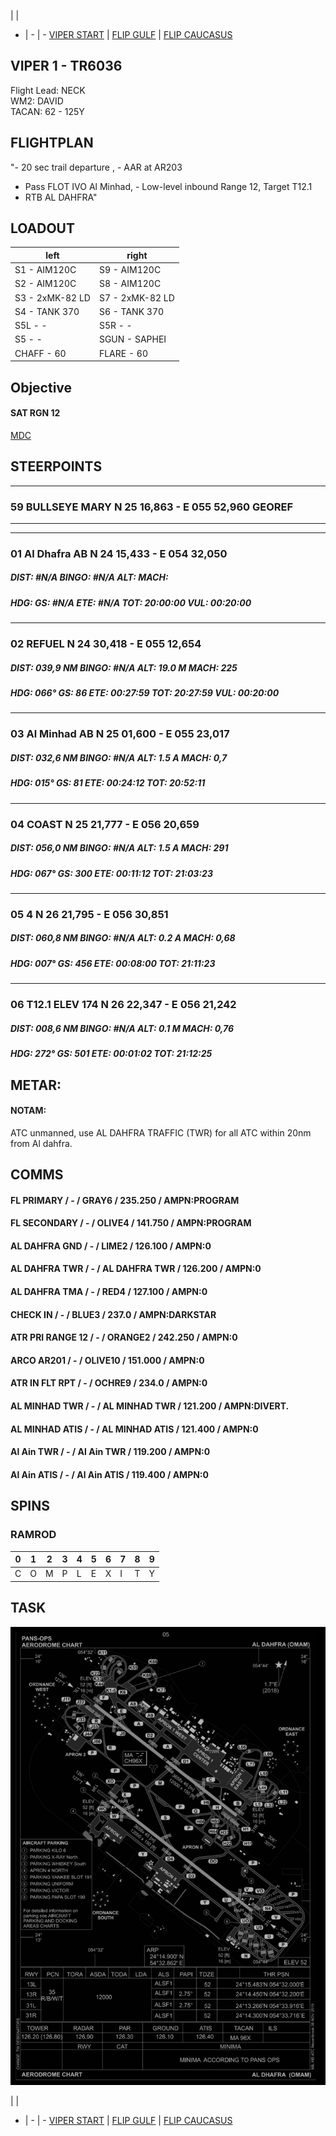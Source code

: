  |  | 
- | - | -
[VIPER START](/F16START.MD) | [FLIP GULF](https://www.dropbox.com/s/sp91zf63rx0esao/FLIP_GULFR2_EC1.pdf?dl=0) | [FLIP CAUCASUS](https://www.dropbox.com/s/ppiqy9ba7i8h8op/FLIP_CAUR_EC1.pdf?dl=0)

## VIPER 1 - TR6036

Flight Lead: NECK  
WM2: DAVID  
TACAN: 62 - 125Y  

## FLIGHTPLAN
"- 20 sec trail departure , - AAR at AR203
- Pass FLOT IVO Al Minhad, - Low-level inbound Range 12, Target T12.1
- RTB AL DAHFRA"

## LOADOUT

left | right
----- | -----
S1 - AIM120C | S9 - AIM120C
S2 - AIM120C | S8 - AIM120C
S3 - 2xMK-82 LD | S7 - 2xMK-82 LD
S4 - TANK 370 | S6 - TANK 370
S5L - - | S5R - -
S5 - - | SGUN - SAPHEI
CHAFF - 60 | FLARE - 60



## Objective
#### SAT RGN 12

[MDC](/191129VIP.pdf)

## STEERPOINTS
---  												
###	59	BULLSEYE MARY	N	25	16,863	  -  	E	055	52,960		GEOREF	
												
---  												
												
---  												
###	01	Al Dhafra AB	N	24	15,433	  -  	E	054	32,050			
#####	DIST:	#N/A	BINGO:	#N/A	ALT:			MACH:				
#####	HDG:		GS:	#N/A	ETE:		#N/A	TOT:		20:00:00	VUL:	00:20:00
												
												
---  												
###	02	REFUEL	N	24	30,418	  -  	E	055	12,654			
#####	DIST:	039,9  NM	BINGO:	#N/A	ALT:		19.0 M	MACH:	225			
#####	HDG:	066°	GS:	86	ETE:		00:27:59	TOT:		20:27:59	VUL:	00:20:00
												
												
---  												
###	03	Al Minhad AB	N	25	01,600	  -  	E	055	23,017			
#####	DIST:	032,6  NM	BINGO:	#N/A	ALT:		1.5 A	MACH:	0,7			
#####	HDG:	015°	GS:	81	ETE:		00:24:12	TOT:		20:52:11		
												
												
---  												
###	04	COAST	N	25	21,777	  -  	E	056	20,659			
#####	DIST:	056,0  NM	BINGO:	#N/A	ALT:		1.5 A	MACH:	291			
#####	HDG:	067°	GS:	300	ETE:		00:11:12	TOT:		21:03:23		
												
												
---  												
###	05	4	N	26	21,795	  -  	E	056	30,851			
#####	DIST:	060,8  NM	BINGO:	#N/A	ALT:		0.2 A	MACH:	0,68			
#####	HDG:	007°	GS:	456	ETE:		00:08:00	TOT:		21:11:23		
												
												
---  												
###	06	T12.1 ELEV 174	N	26	22,347	  -  	E	056	21,242			
#####	DIST:	008,6  NM	BINGO:	#N/A	ALT:		0.1 M	MACH:	0,76			
#####	HDG:	272°	GS:	501	ETE:		00:01:02	TOT:		21:12:25		
												


## METAR: 

#### NOTAM: 
ATC unmanned, use AL DAHFRA TRAFFIC (TWR) for all ATC within 20nm from Al dahfra.

## COMMS
#### FL PRIMARY / - / GRAY6 / 235.250 / AMPN:PROGRAM
#### FL SECONDARY / - / OLIVE4 / 141.750 / AMPN:PROGRAM
#### AL DAHFRA GND / - / LIME2 / 126.100 / AMPN:0
#### AL DAHFRA TWR / - / AL DAHFRA TWR / 126.200 / AMPN:0
#### AL DAHFRA TMA / - / RED4 / 127.100 / AMPN:0
#### CHECK IN / - / BLUE3 / 237.0 / AMPN:DARKSTAR
#### ATR PRI RANGE 12 / - / ORANGE2 / 242.250 / AMPN:0
#### ARCO AR201 / - / OLIVE10 / 151.000 / AMPN:0
#### ATR IN FLT RPT / - / OCHRE9 / 234.0 / AMPN:0
#### AL MINHAD TWR / - / AL MINHAD TWR / 121.200 / AMPN:DIVERT.
#### AL MINHAD ATIS / - / AL MINHAD ATIS / 121.400 / AMPN:0
#### Al Ain TWR / - / Al Ain TWR / 119.200 / AMPN:0
#### Al Ain ATIS / - / Al Ain ATIS / 119.400 / AMPN:0



## SPINS

### RAMROD

| 0 | 1 | 2 | 3 | 4 | 5 | 6 | 7 | 8 | 9 |
| - | - | - | - | - | - | - | - | - | - |
| C | O | M | P | L | E | X | I | T | Y |


## TASK


![GND](/FLIPS/OMAM_GND_NOV6.png)  

 |  | 
- | - | -
[VIPER START](/F16START.MD) | [FLIP GULF](https://www.dropbox.com/s/sp91zf63rx0esao/FLIP_GULFR2_EC1.pdf?dl=0) | [FLIP CAUCASUS](https://www.dropbox.com/s/ppiqy9ba7i8h8op/FLIP_CAUR_EC1.pdf?dl=0)

